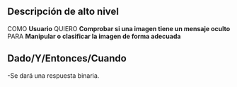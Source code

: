 ## Descripción de alto nivel

COMO **Usuario**
QUIERO **Comprobar si una imagen tiene un mensaje oculto**
PARA **Manipular o clasificar la imagen de forma adecuada** 

## Dado/Y/Entonces/Cuando

-Se dará una respuesta binaria.
